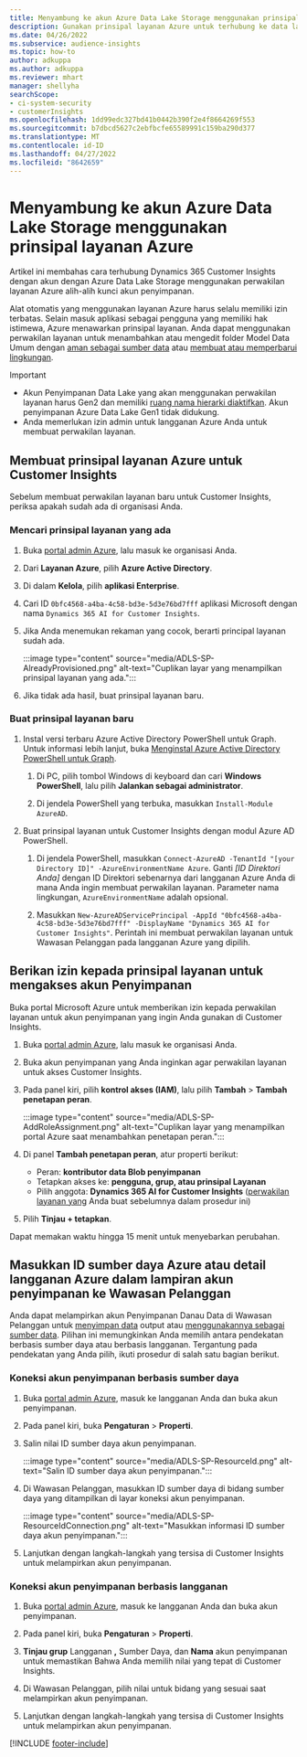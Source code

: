```yaml
---
title: Menyambung ke akun Azure Data Lake Storage menggunakan prinsipal layanan
description: Gunakan prinsipal layanan Azure untuk terhubung ke data lake Anda sendiri.
ms.date: 04/26/2022
ms.subservice: audience-insights
ms.topic: how-to
author: adkuppa
ms.author: adkuppa
ms.reviewer: mhart
manager: shellyha
searchScope:
- ci-system-security
- customerInsights
ms.openlocfilehash: 1dd99edc327bd41b0442b390f2e4f8664269f553
ms.sourcegitcommit: b7dbcd5627c2ebfbcfe65589991c159ba290d377
ms.translationtype: MT
ms.contentlocale: id-ID
ms.lasthandoff: 04/27/2022
ms.locfileid: "8642659"
---
```

# <a name="connect-to-an-azure-data-lake-storage-account-by-using-an-azure-service-principal"></a>Menyambung ke akun Azure Data Lake Storage menggunakan prinsipal layanan Azure

Artikel ini membahas cara terhubung Dynamics 365 Customer Insights dengan akun dengan Azure Data Lake Storage menggunakan perwakilan layanan Azure alih-alih kunci akun penyimpanan. 

Alat otomatis yang menggunakan layanan Azure harus selalu memiliki izin terbatas. Selain masuk aplikasi sebagai pengguna yang memiliki hak istimewa, Azure menawarkan prinsipal layanan. Anda dapat menggunakan perwakilan layanan untuk menambahkan atau mengedit folder Model Data Umum dengan [aman sebagai sumber data](connect-common-data-model.md) atau [membuat atau memperbarui lingkungan](create-environment.md).

> [!IMPORTANT]
> - Akun Penyimpanan Data Lake yang akan menggunakan perwakilan layanan harus Gen2 dan memiliki [ruang nama hierarki diaktifkan](/azure/storage/blobs/data-lake-storage-namespace). Akun penyimpanan Azure Data Lake Gen1 tidak didukung.
> - Anda memerlukan izin admin untuk langganan Azure Anda untuk membuat perwakilan layanan.

## <a name="create-an-azure-service-principal-for-customer-insights"></a>Membuat prinsipal layanan Azure untuk Customer Insights

Sebelum membuat perwakilan layanan baru untuk Customer Insights, periksa apakah sudah ada di organisasi Anda.

### <a name="look-for-an-existing-service-principal"></a>Mencari prinsipal layanan yang ada

1. Buka [portal admin Azure](https://portal.azure.com), lalu masuk ke organisasi Anda.

2. Dari **Layanan Azure**, pilih **Azure Active Directory**.

3. Di dalam **Kelola**, pilih **aplikasi Enterprise**.

4. Cari ID `0bfc4568-a4ba-4c58-bd3e-5d3e76bd7fff` aplikasi Microsoft dengan nama `Dynamics 365 AI for Customer Insights`.

5. Jika Anda menemukan rekaman yang cocok, berarti principal layanan sudah ada. 
   
   :::image type="content" source="media/ADLS-SP-AlreadyProvisioned.png" alt-text="Cuplikan layar yang menampilkan prinsipal layanan yang ada.":::
   
6. Jika tidak ada hasil, buat prinsipal layanan baru.

### <a name="create-a-new-service-principal"></a>Buat prinsipal layanan baru

1. Instal versi terbaru Azure Active Directory PowerShell untuk Graph. Untuk informasi lebih lanjut, buka [Menginstal Azure Active Directory PowerShell untuk Graph](/powershell/azure/active-directory/install-adv2).

   1. Di PC, pilih tombol Windows di keyboard dan cari **Windows PowerShell**, lalu pilih **Jalankan sebagai administrator**.
   
   1. Di jendela PowerShell yang terbuka, masukkan `Install-Module AzureAD`.

2. Buat prinsipal layanan untuk Customer Insights dengan modul Azure AD PowerShell.

   1. Di jendela PowerShell, masukkan `Connect-AzureAD -TenantId "[your Directory ID]" -AzureEnvironmentName Azure`. Ganti *[ID Direktori Anda]* dengan ID Direktori sebenarnya dari langganan Azure Anda di mana Anda ingin membuat perwakilan layanan. Parameter nama lingkungan, `AzureEnvironmentName` adalah opsional.
  
   1. Masukkan `New-AzureADServicePrincipal -AppId "0bfc4568-a4ba-4c58-bd3e-5d3e76bd7fff" -DisplayName "Dynamics 365 AI for Customer Insights"`. Perintah ini membuat perwakilan layanan untuk Wawasan Pelanggan pada langganan Azure yang dipilih. 

## <a name="grant-permissions-to-the-service-principal-to-access-the-storage-account"></a>Berikan izin kepada prinsipal layanan untuk mengakses akun Penyimpanan

Buka portal Microsoft Azure untuk memberikan izin kepada perwakilan layanan untuk akun penyimpanan yang ingin Anda gunakan di Customer Insights.

1. Buka [portal admin Azure](https://portal.azure.com), lalu masuk ke organisasi Anda.

1. Buka akun penyimpanan yang Anda inginkan agar perwakilan layanan untuk akses Customer Insights.

1. Pada panel kiri, pilih **kontrol akses (IAM)**, lalu pilih **Tambah** > **Tambah penetapan peran**.

   :::image type="content" source="media/ADLS-SP-AddRoleAssignment.png" alt-text="Cuplikan layar yang menampilkan portal Azure saat menambahkan penetapan peran.":::

1. Di panel **Tambah penetapan peran**, atur properti berikut:
   - Peran: **kontributor data Blob penyimpanan**
   - Tetapkan akses ke: **pengguna, grup, atau prinsipal Layanan**
   - Pilih anggota: **Dynamics 365 AI for Customer Insights** ([perwakilan layanan yang](#create-a-new-service-principal) Anda buat sebelumnya dalam prosedur ini)

1.  Pilih **Tinjau + tetapkan**.

Dapat memakan waktu hingga 15 menit untuk menyebarkan perubahan.

## <a name="enter-the-azure-resource-id-or-the-azure-subscription-details-in-the-storage-account-attachment-to-customer-insights"></a>Masukkan ID sumber daya Azure atau detail langganan Azure dalam lampiran akun penyimpanan ke Wawasan Pelanggan

Anda dapat melampirkan akun Penyimpanan Danau Data di Wawasan Pelanggan untuk [menyimpan data](manage-environments.md) output atau [menggunakannya sebagai sumber data](connect-dataverse-managed-lake.md). Pilihan ini memungkinkan Anda memilih antara pendekatan berbasis sumber daya atau berbasis langganan. Tergantung pada pendekatan yang Anda pilih, ikuti prosedur di salah satu bagian berikut.

### <a name="resource-based-storage-account-connection"></a>Koneksi akun penyimpanan berbasis sumber daya

1. Buka [portal admin Azure](https://portal.azure.com), masuk ke langganan Anda dan buka akun penyimpanan.

1. Pada panel kiri, buka **Pengaturan** > **Properti**.

1. Salin nilai ID sumber daya akun penyimpanan.

   :::image type="content" source="media/ADLS-SP-ResourceId.png" alt-text="Salin ID sumber daya akun penyimpanan.":::

1. Di Wawasan Pelanggan, masukkan ID sumber daya di bidang sumber daya yang ditampilkan di layar koneksi akun penyimpanan.

   :::image type="content" source="media/ADLS-SP-ResourceIdConnection.png" alt-text="Masukkan informasi ID sumber daya akun penyimpanan.":::   

1. Lanjutkan dengan langkah-langkah yang tersisa di Customer Insights untuk melampirkan akun penyimpanan.

### <a name="subscription-based-storage-account-connection"></a>Koneksi akun penyimpanan berbasis langganan

1. Buka [portal admin Azure](https://portal.azure.com), masuk ke langganan Anda dan buka akun penyimpanan.

1. Pada panel kiri, buka **Pengaturan** > **Properti**.

1. **Tinjau grup** Langganan **,** Sumber Daya, dan **Nama** akun penyimpanan untuk memastikan Bahwa Anda memilih nilai yang tepat di Customer Insights.

1. Di Wawasan Pelanggan, pilih nilai untuk bidang yang sesuai saat melampirkan akun penyimpanan.

1. Lanjutkan dengan langkah-langkah yang tersisa di Customer Insights untuk melampirkan akun penyimpanan.


[!INCLUDE [footer-include](includes/footer-banner.md)]